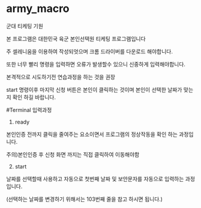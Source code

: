 # army_macro
군대 티케팅 기원

본 프로그램은 대한민국 육군 본인선택원 티케팅 프로그램입니다

주 셀레니움을 이용하여 작성되엇으며 크롬 드라이버를 다운로드 해야합니다.

또한 너무 빨리 명령을 입력하면 오류가 발생할수 있으니 신중하게 입력해야합니다.

본격적으로 시도하기전 연습과정을 하는 것을 권장

start 명령이후 마지막 신청 버튼은 본인이 클릭하는 것이며 본인이 선택한 날짜가 맞는지 확인 하길 바랍니다.

#Terminal 입력과정
1. ready 

  본인인증 전까지 클릭을 줄여주는 요소이면서 프로그램의 정상작동을 확인 하는 과정입니다. 

  주의)본인인증 후 신청 화면 까지는 직접 클릭하여 이동해야함

2. start

  날짜를 선택할때 사용하고 자동으로 첫번째 날짜 및 보안문자를 자동으로 입력하는 과정입니다.

  (선택하는 날짜를 변경하기 위해서는 103번째 줄을 참고 하시면 됩니다.)
  
